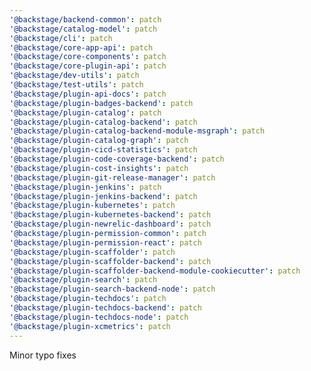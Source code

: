 ```yaml
---
'@backstage/backend-common': patch
'@backstage/catalog-model': patch
'@backstage/cli': patch
'@backstage/core-app-api': patch
'@backstage/core-components': patch
'@backstage/core-plugin-api': patch
'@backstage/dev-utils': patch
'@backstage/test-utils': patch
'@backstage/plugin-api-docs': patch
'@backstage/plugin-badges-backend': patch
'@backstage/plugin-catalog': patch
'@backstage/plugin-catalog-backend': patch
'@backstage/plugin-catalog-backend-module-msgraph': patch
'@backstage/plugin-catalog-graph': patch
'@backstage/plugin-cicd-statistics': patch
'@backstage/plugin-code-coverage-backend': patch
'@backstage/plugin-cost-insights': patch
'@backstage/plugin-git-release-manager': patch
'@backstage/plugin-jenkins': patch
'@backstage/plugin-jenkins-backend': patch
'@backstage/plugin-kubernetes': patch
'@backstage/plugin-kubernetes-backend': patch
'@backstage/plugin-newrelic-dashboard': patch
'@backstage/plugin-permission-common': patch
'@backstage/plugin-permission-react': patch
'@backstage/plugin-scaffolder': patch
'@backstage/plugin-scaffolder-backend': patch
'@backstage/plugin-scaffolder-backend-module-cookiecutter': patch
'@backstage/plugin-search': patch
'@backstage/plugin-search-backend-node': patch
'@backstage/plugin-techdocs': patch
'@backstage/plugin-techdocs-backend': patch
'@backstage/plugin-techdocs-node': patch
'@backstage/plugin-xcmetrics': patch
---
```


Minor typo fixes
